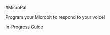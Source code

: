 #MicroPal

Program your Microbit to respond to your voice!

[In-Progress Guide](https://www.notion.so/scientiffic/MicroPal-Guide-141a70906ea5432599e21cecda2a1fac)